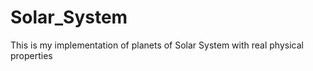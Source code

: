 # Solar_System

This is my implementation of planets of Solar System with real physical properties 
